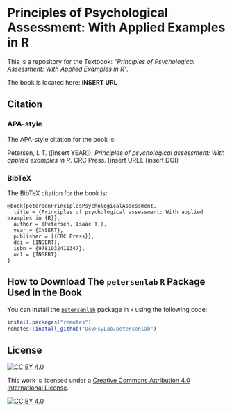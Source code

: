 
# Principles of Psychological Assessment: With Applied Examples in R

This is a repository for the Textbook: "*Principles of Psychological Assessment: With Applied Examples in R*".

The book is located here: **INSERT URL**

## Citation

### APA-style

The APA-style citation for the book is:

Petersen, I. T. ([insert YEAR]). *Principles of psychological assessment: With applied examples in R*. CRC Press. [insert URL]. [insert DOI]

### BibTeX

The BibTeX citation for the book is:

```
@book{petersenPrinciplesPsychologicalAssessment,
  title = {Principles of psychological assessment: With applied examples in {R}},
  author = {Petersen, Isaac T.},
  year = {INSERT},
  publisher = {{CRC Press}},
  doi = {INSERT},
  isbn = {9781032411347},
  url = {INSERT}
}
```

## How to Download The `petersenlab` `R` Package Used in the Book

You can install the [`petersenlab`](https://github.com/DevPsyLab/petersenlab) package in `R` using the following code:

```r
install.packages("remotes")
remotes::install_github("DevPsyLab/petersenlab")
```

## License

[![CC BY 4.0][cc-by-shield]][cc-by]

This work is licensed under a
[Creative Commons Attribution 4.0 International License][cc-by].

[![CC BY 4.0][cc-by-image]][cc-by]

[cc-by]: http://creativecommons.org/licenses/by/4.0/
[cc-by-image]: https://i.creativecommons.org/l/by/4.0/88x31.png
[cc-by-shield]: https://img.shields.io/badge/License-CC%20BY%204.0-lightgrey.svg
